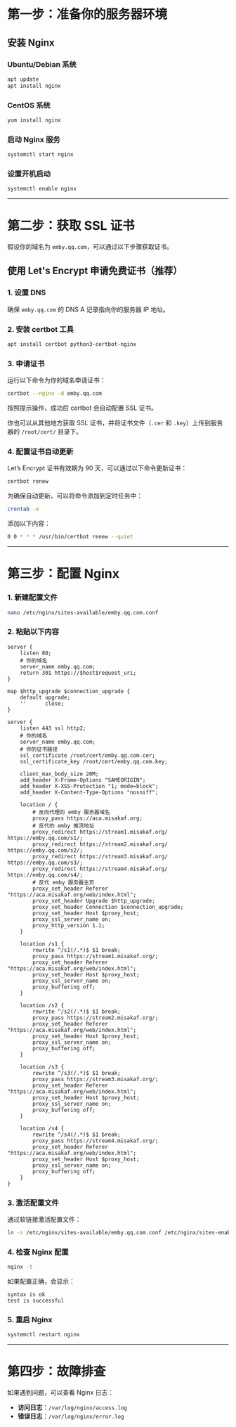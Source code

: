 # 第一步：准备你的服务器环境

## 安装 Nginx

### Ubuntu/Debian 系统
```bash
apt update
apt install nginx
```

### CentOS 系统
```bash
yum install nginx
```

### 启动 Nginx 服务
```bash
systemctl start nginx
```

### 设置开机启动
```bash
systemctl enable nginx
```

---

# 第二步：获取 SSL 证书

假设你的域名为 `emby.qq.com`，可以通过以下步骤获取证书。

## 使用 Let's Encrypt 申请免费证书（推荐）

### 1. 设置 DNS
确保 `emby.qq.com` 的 DNS A 记录指向你的服务器 IP 地址。

### 2. 安装 certbot 工具
```bash
apt install certbot python3-certbot-nginx
```

### 3. 申请证书
运行以下命令为你的域名申请证书：
```bash
certbot --nginx -d emby.qq.com
```
按照提示操作，成功后 certbot 会自动配置 SSL 证书。

你也可以从其他地方获取 SSL 证书，并将证书文件（`.cer` 和 `.key`）上传到服务器的 `/root/cert/` 目录下。

### 4. 配置证书自动更新
Let’s Encrypt 证书有效期为 90 天，可以通过以下命令更新证书：
```bash
certbot renew
```
为确保自动更新，可以将命令添加到定时任务中：
```bash
crontab -e
```
添加以下内容：
```bash
0 0 * * * /usr/bin/certbot renew --quiet
```

---

# 第三步：配置 Nginx

### 1. 新建配置文件
```bash
nano /etc/nginx/sites-available/emby.qq.com.conf
```

### 2. 粘贴以下内容
```nginx
server {
    listen 80;
    # 你的域名
    server_name emby.qq.com;
    return 301 https://$host$request_uri;
}

map $http_upgrade $connection_upgrade {
    default upgrade;
    ''      close;
}

server {
    listen 443 ssl http2;
    # 你的域名
    server_name emby.qq.com;
    # 你的证书路径
    ssl_certificate /root/cert/emby.qq.com.cer;
    ssl_certificate_key /root/cert/emby.qq.com.key;

    client_max_body_size 20M;
    add_header X-Frame-Options "SAMEORIGIN";
    add_header X-XSS-Protection "1; mode=block";
    add_header X-Content-Type-Options "nosniff";

    location / {
        # 反向代理的 emby 服务器域名
        proxy_pass https://aca.misakaf.org;
        # 反代的 emby 推流地址
        proxy_redirect https://stream1.misakaf.org/ https://emby.qq.com/s1/;
        proxy_redirect https://stream2.misakaf.org/ https://emby.qq.com/s2/;
        proxy_redirect https://stream3.misakaf.org/ https://emby.qq.com/s3/;
        proxy_redirect https://stream4.misakaf.org/ https://emby.qq.com/s4/;
        # 反代 emby 服务器主页
        proxy_set_header Referer "https://aca.misakaf.org/web/index.html"; 
        proxy_set_header Upgrade $http_upgrade; 
        proxy_set_header Connection $connection_upgrade;
        proxy_set_header Host $proxy_host; 
        proxy_ssl_server_name on; 
        proxy_http_version 1.1;
    }

    location /s1 {
        rewrite ^/s1(/.*)$ $1 break;
        proxy_pass https://stream1.misakaf.org/;
        proxy_set_header Referer "https://aca.misakaf.org/web/index.html";
        proxy_set_header Host $proxy_host;
        proxy_ssl_server_name on;
        proxy_buffering off;
    }

    location /s2 {
        rewrite ^/s2(/.*)$ $1 break;
        proxy_pass https://stream2.misakaf.org/;
        proxy_set_header Referer "https://aca.misakaf.org/web/index.html";
        proxy_set_header Host $proxy_host;
        proxy_ssl_server_name on;
        proxy_buffering off;
    }

    location /s3 {
        rewrite ^/s3(/.*)$ $1 break;
        proxy_pass https://stream3.misakaf.org/;
        proxy_set_header Referer "https://aca.misakaf.org/web/index.html";
        proxy_set_header Host $proxy_host;
        proxy_ssl_server_name on;
        proxy_buffering off;
    }

    location /s4 {
        rewrite ^/s4(/.*)$ $1 break;
        proxy_pass https://stream4.misakaf.org/;
        proxy_set_header Referer "https://aca.misakaf.org/web/index.html";
        proxy_set_header Host $proxy_host;
        proxy_ssl_server_name on;
        proxy_buffering off;
    }
}
```

### 3. 激活配置文件
通过软链接激活配置文件：
```bash
ln -s /etc/nginx/sites-available/emby.qq.com.conf /etc/nginx/sites-enabled/
```

### 4. 检查 Nginx 配置
```bash
nginx -t
```
如果配置正确，会显示：
```
syntax is ok
test is successful
```

### 5. 重启 Nginx
```bash
systemctl restart nginx
```

---

# 第四步：故障排查

如果遇到问题，可以查看 Nginx 日志：

- **访问日志**：`/var/log/nginx/access.log`
- **错误日志**：`/var/log/nginx/error.log`
